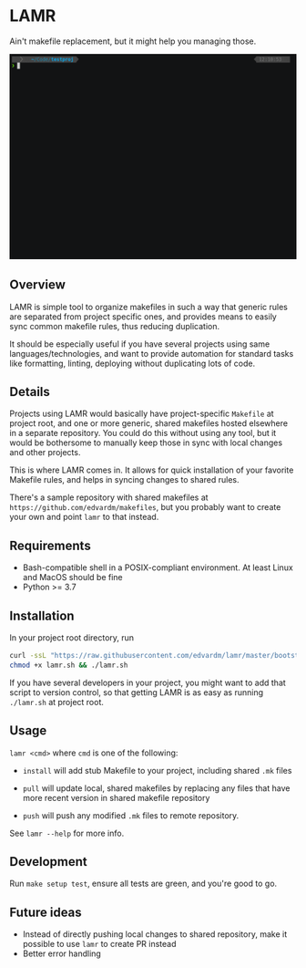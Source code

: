 # LAMR

Ain't makefile replacement, but it might help you managing those.

[![asciicast](demo.gif)](demo.gif)

## Overview

LAMR is simple tool to organize makefiles in such a way that generic rules are separated from project specific ones, and provides means to easily sync common makefile rules, thus reducing duplication.

It should be especially useful if you have several projects using same languages/technologies, and want to
provide automation for standard tasks like formatting, linting, deploying without duplicating lots of code.

## Details

Projects using LAMR would basically have project-specific `Makefile` at project root, and one or more generic, shared makefiles hosted elsewhere in a separate repository. You could do this without using any tool, but it would be bothersome to manually keep those in sync with local changes and other projects. 

This is where LAMR comes in. It allows for quick installation of your favorite Makefile rules, and helps in syncing changes to shared rules.

There's a sample repository with shared makefiles at `https://github.com/edvardm/makefiles`, but you probably want to create your own and point `lamr` to that instead.

## Requirements

- Bash-compatible shell in a POSIX-compliant environment. At least Linux and MacOS should be fine
- Python >= 3.7
## Installation

In your project root directory, run

```bash
curl -ssL "https://raw.githubusercontent.com/edvardm/lamr/master/bootstrap.sh" -o lamr.sh
chmod +x lamr.sh && ./lamr.sh
```

If you have several developers in your project, you might want to add that script to version control, so that
getting LAMR is as easy as running `./lamr.sh` at project root.
## Usage

`lamr <cmd>` where `cmd` is one of the following:

- `install` will add stub Makefile to your project, including shared `.mk` files

- `pull` will update local, shared makefiles by replacing any files that have more recent version in shared makefile repository

- `push` will push any modified `.mk` files to remote repository.


See `lamr --help` for more info.

## Development

Run `make setup test`, ensure all tests are green, and you're good to go.

## Future ideas

- Instead of directly pushing local changes to shared repository, make it possible to use `lamr` to create PR instead
- Better error handling
